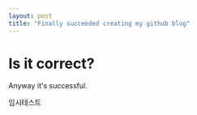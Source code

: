 ```yaml
---
layout: post
title: "Finally succeeded creating my github blog"
---
```


# Is it correct?

Anyway it's successful.

임시테스트
